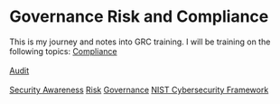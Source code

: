 # Governance Risk and Compliance
This is my journey and notes into GRC training.
I will be training on the following topics:
[Compliance](/Topics/Compliance)<br><br>
[Audit](Audit)<br><br>
[Security Awareness](Security-Awareness)
[Risk](Risk)
[Governance](Governance)
[NIST Cybersecurity Framework](https://github.com/Sean-Everett/GRC/NIST)<br><br>
